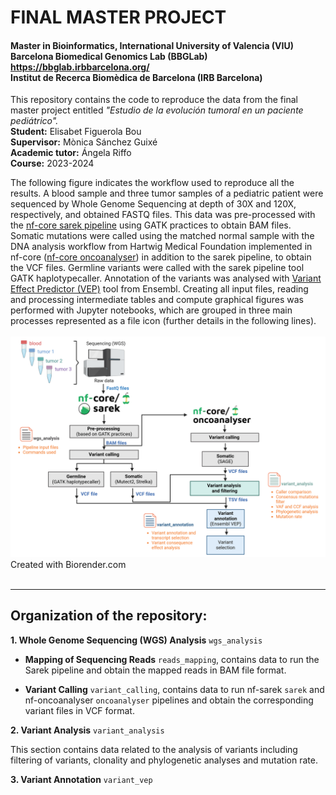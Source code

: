 # FINAL MASTER PROJECT
#### Master in Bioinformatics, International University of Valencia (VIU) <br>Barcelona Biomedical Genomics Lab (BBGLab) https://bbglab.irbbarcelona.org/ <br>Institut de Recerca Biomèdica de Barcelona (IRB Barcelona)

This repository contains the code to reproduce the data from the final master project entitled *"Estudio de la evolución tumoral en un paciente pediátrico".* <br> **Student:**     Elisabet Figuerola Bou <br>**Supervisor:**     Mònica Sánchez Guixé <br>**Academic tutor:** Ángela Riffo<br>**Course:**     2023-2024


The following figure indicates the workflow used to reproduce all the results. 
A blood sample and three tumor samples of a pediatric patient were sequenced by Whole Genome Sequencing at depth of 30X and 120X, respectively, and obtained FASTQ files. This data was pre-processed with the [nf-core sarek pipeline](https://github.com/nf-core/sarek) using GATK practices to obtain BAM files. Somatic mutations were called using the matched normal sample with the DNA analysis workflow from Hartwig Medical Foundation implemented in nf-core ([nf-core oncoanalyser](https://github.com/nf-core/oncoanalyser)) in addition to the sarek pipeline, to obtain the VCF files. Germline variants were called with the sarek pipeline tool GATK haplotypecaller. Annotation of the variants was analysed with [Variant Effect Predictor (VEP)](https://github.com/Ensembl/ensembl-vep) tool from Ensembl. Creating all input files, reading and processing intermediate tables and compute graphical figures was performed with Jupyter notebooks, which are grouped in three main processes represented as a file icon (further details in the following lines). <br>
<br>
![IMAGE](https://github.com/efigb/master/blob/main/Github_Bioinfo_Workflow.png?raw=true) <br>
Created with Biorender.com
<br>
<br>

***
## Organization of the repository:

**1. Whole Genome Sequencing (WGS) Analysis** `wgs_analysis`

- **Mapping of Sequencing Reads** `reads_mapping`, contains data to run the Sarek pipeline and obtain the mapped reads in BAM file format.

- **Variant Calling** `variant_calling`, contains data to run nf-sarek `sarek` and nf-oncoanalyser `oncoanalyser` pipelines and obtain the corresponding variant files in VCF format.

**2. Variant Analysis** `variant_analysis`

 This section contains data related to the analysis of variants including filtering of variants, clonality and phylogenetic analyses and mutation rate. 
 
**3. Variant Annotation** `variant_vep`
